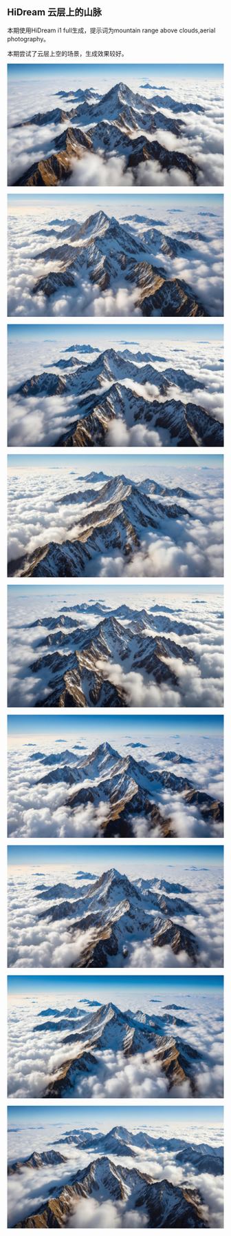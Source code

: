 ## HiDream 云层上的山脉

本期使用HiDream i1 full生成，提示词为mountain range above clouds,aerial photography。

本期尝试了云层上空的场景，生成效果较好。

![ComfyUI_00021_.jpg](https://github.com/Willian7004/media-blog/blob/main/files/202505/2025052512/ComfyUI_00021_.jpg?raw=true)

![ComfyUI_00023_.jpg](https://github.com/Willian7004/media-blog/blob/main/files/202505/2025052512/ComfyUI_00023_.jpg?raw=true)

![ComfyUI_00024_.jpg](https://github.com/Willian7004/media-blog/blob/main/files/202505/2025052512/ComfyUI_00024_.jpg?raw=true)

![ComfyUI_00025_.jpg](https://github.com/Willian7004/media-blog/blob/main/files/202505/2025052512/ComfyUI_00025_.jpg?raw=true)

![ComfyUI_00026_.jpg](https://github.com/Willian7004/media-blog/blob/main/files/202505/2025052512/ComfyUI_00026_.jpg?raw=true)

![ComfyUI_00027_.jpg](https://github.com/Willian7004/media-blog/blob/main/files/202505/2025052512/ComfyUI_00027_.jpg?raw=true)

![ComfyUI_00028_.jpg](https://github.com/Willian7004/media-blog/blob/main/files/202505/2025052512/ComfyUI_00028_.jpg?raw=true)

![ComfyUI_00029_.jpg](https://github.com/Willian7004/media-blog/blob/main/files/202505/2025052512/ComfyUI_00029_.jpg?raw=true)

![ComfyUI_00030_.jpg](https://github.com/Willian7004/media-blog/blob/main/files/202505/2025052512/ComfyUI_00030_.jpg?raw=true)